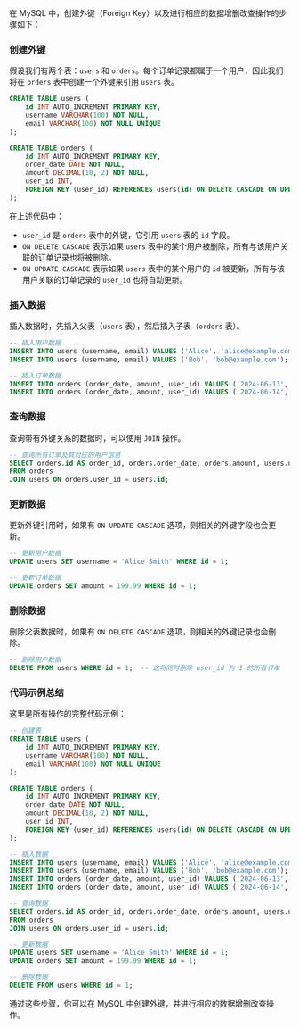 在 MySQL 中，创建外键（Foreign Key）以及进行相应的数据增删改查操作的步骤如下：

### 创建外键

假设我们有两个表：`users` 和 `orders`。每个订单记录都属于一个用户，因此我们将在 `orders` 表中创建一个外键来引用 `users` 表。

```sql
CREATE TABLE users (
    id INT AUTO_INCREMENT PRIMARY KEY,
    username VARCHAR(100) NOT NULL,
    email VARCHAR(100) NOT NULL UNIQUE
);

CREATE TABLE orders (
    id INT AUTO_INCREMENT PRIMARY KEY,
    order_date DATE NOT NULL,
    amount DECIMAL(10, 2) NOT NULL,
    user_id INT,
    FOREIGN KEY (user_id) REFERENCES users(id) ON DELETE CASCADE ON UPDATE CASCADE
);
```

在上述代码中：
- `user_id` 是 `orders` 表中的外键，它引用 `users` 表的 `id` 字段。
- `ON DELETE CASCADE` 表示如果 `users` 表中的某个用户被删除，所有与该用户关联的订单记录也将被删除。
- `ON UPDATE CASCADE` 表示如果 `users` 表中的某个用户的 `id` 被更新，所有与该用户关联的订单记录的 `user_id` 也将自动更新。

### 插入数据

插入数据时，先插入父表（`users` 表），然后插入子表（`orders` 表）。

```sql
-- 插入用户数据
INSERT INTO users (username, email) VALUES ('Alice', 'alice@example.com');
INSERT INTO users (username, email) VALUES ('Bob', 'bob@example.com');

-- 插入订单数据
INSERT INTO orders (order_date, amount, user_id) VALUES ('2024-06-13', 99.99, 1);
INSERT INTO orders (order_date, amount, user_id) VALUES ('2024-06-14', 149.99, 2);
```

### 查询数据

查询带有外键关系的数据时，可以使用 `JOIN` 操作。

```sql
-- 查询所有订单及其对应的用户信息
SELECT orders.id AS order_id, orders.order_date, orders.amount, users.username, users.email
FROM orders
JOIN users ON orders.user_id = users.id;
```

### 更新数据

更新外键引用时，如果有 `ON UPDATE CASCADE` 选项，则相关的外键字段也会更新。

```sql
-- 更新用户数据
UPDATE users SET username = 'Alice Smith' WHERE id = 1;

-- 更新订单数据
UPDATE orders SET amount = 199.99 WHERE id = 1;
```

### 删除数据

删除父表数据时，如果有 `ON DELETE CASCADE` 选项，则相关的外键记录也会删除。

```sql
-- 删除用户数据
DELETE FROM users WHERE id = 1;  -- 这将同时删除 user_id 为 1 的所有订单
```

### 代码示例总结

这里是所有操作的完整代码示例：

```sql
-- 创建表
CREATE TABLE users (
    id INT AUTO_INCREMENT PRIMARY KEY,
    username VARCHAR(100) NOT NULL,
    email VARCHAR(100) NOT NULL UNIQUE
);

CREATE TABLE orders (
    id INT AUTO_INCREMENT PRIMARY KEY,
    order_date DATE NOT NULL,
    amount DECIMAL(10, 2) NOT NULL,
    user_id INT,
    FOREIGN KEY (user_id) REFERENCES users(id) ON DELETE CASCADE ON UPDATE CASCADE
);

-- 插入数据
INSERT INTO users (username, email) VALUES ('Alice', 'alice@example.com');
INSERT INTO users (username, email) VALUES ('Bob', 'bob@example.com');
INSERT INTO orders (order_date, amount, user_id) VALUES ('2024-06-13', 99.99, 1);
INSERT INTO orders (order_date, amount, user_id) VALUES ('2024-06-14', 149.99, 2);

-- 查询数据
SELECT orders.id AS order_id, orders.order_date, orders.amount, users.username, users.email
FROM orders
JOIN users ON orders.user_id = users.id;

-- 更新数据
UPDATE users SET username = 'Alice Smith' WHERE id = 1;
UPDATE orders SET amount = 199.99 WHERE id = 1;

-- 删除数据
DELETE FROM users WHERE id = 1;
```

通过这些步骤，你可以在 MySQL 中创建外键，并进行相应的数据增删改查操作。